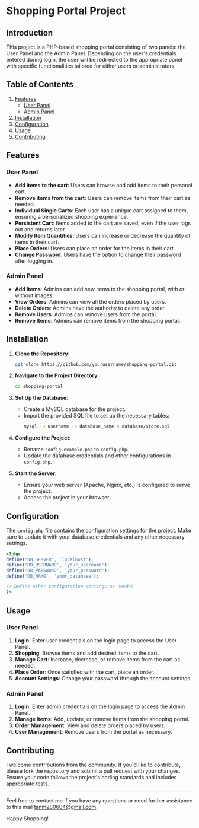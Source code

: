 # Shopping Portal Project

## Introduction

This project is a PHP-based shopping portal consisting of two panels: the User Panel and the Admin Panel. Depending on the user's credentials entered during login, the user will be redirected to the appropriate panel with specific functionalities tailored for either users or administrators.

## Table of Contents

1. [Features](#features)
   - [User Panel](#user-panel)
   - [Admin Panel](#admin-panel)
2. [Installation](#installation)
3. [Configuration](#configuration)
4. [Usage](#usage)
5. [Contributing](#contributing)

## Features

### User Panel

- **Add items to the cart**: Users can browse and add items to their personal cart.
- **Remove items from the cart**: Users can remove items from their cart as needed.
- **Individual Single Carts**: Each user has a unique cart assigned to them, ensuring a personalized shopping experience.
- **Persistent Cart**: Items added to the cart are saved, even if the user logs out and returns later.
- **Modify Item Quantities**: Users can increase or decrease the quantity of items in their cart.
- **Place Orders**: Users can place an order for the items in their cart.
- **Change Password**: Users have the option to change their password after logging in.

### Admin Panel

- **Add Items**: Admins can add new items to the shopping portal, with or without images.
- **View Orders**: Admins can view all the orders placed by users.
- **Delete Orders**: Admins have the authority to delete any order.
- **Remove Users**: Admins can remove users from the portal.
- **Remove Items**: Admins can remove items from the shopping portal.

## Installation

1. **Clone the Repository**:
   ```sh
   git clone https://github.com/yourusername/shopping-portal.git
   ```
2. **Navigate to the Project Directory**:
   ```sh
   cd shopping-portal
   ```
3. **Set Up the Database**:
   - Create a MySQL database for the project.
   - Import the provided SQL file to set up the necessary tables:
     ```sh
     mysql -u username -p database_name < database/store.sql
     ```
4. **Configure the Project**:
   - Rename `config.example.php` to `config.php`.
   - Update the database credentials and other configurations in `config.php`.

5. **Start the Server**:
   - Ensure your web server (Apache, Nginx, etc.) is configured to serve the project.
   - Access the project in your browser.

## Configuration

The `config.php` file contains the configuration settings for the project. Make sure to update it with your database credentials and any other necessary settings.

```php
<?php
define('DB_SERVER', 'localhost');
define('DB_USERNAME', 'your_username');
define('DB_PASSWORD', 'your_password');
define('DB_NAME', 'your_database');

// Define other configuration settings as needed
?>
```

## Usage

### User Panel

1. **Login**: Enter user credentials on the login page to access the User Panel.
2. **Shopping**: Browse items and add desired items to the cart.
3. **Manage Cart**: Increase, decrease, or remove items from the cart as needed.
4. **Place Order**: Once satisfied with the cart, place an order.
5. **Account Settings**: Change your password through the account settings.

### Admin Panel

1. **Login**: Enter admin credentials on the login page to access the Admin Panel.
2. **Manage Items**: Add, update, or remove items from the shopping portal.
3. **Order Management**: View and delete orders placed by users.
4. **User Management**: Remove users from the portal as necessary.

## Contributing

I welcome contributions from the community. If you'd like to contribute, please fork the repository and submit a pull request with your changes. Ensure your code follows the project's coding standards and includes appropriate tests.

---

Feel free to contact me if you have any questions or need further assistance to this mail <tanm280604@gmail.com>.

Happy Shopping!
